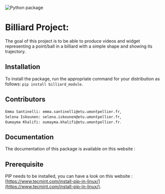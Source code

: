![Python package](https://github.com/emmas2210/Billiard/workflows/Python%20package/badge.svg)
 # __Billiard Project__:

The goal of this project is to be able to produce videos and widget representing a point/ball in a billiard with a simple shape and showing its trajectory.

## Installation

To install the package, run the appropriate command for your distribution as follows:
`pip install billiard_module`.


## Contributors
 
`Emma Santinelli: emma.santinelli@etu.umontpellier.fr`,                                                                         
`Selena Iskounen: selena.iskounen@etu.umontpellier.fr`,                                                                         
`Oumayma Khalifi: oumayma.khalifi@etu.umontpellier.fr`.                                                                         

## Documentation
The documentation of this package is available on this website : 

## Prerequisite
PIP needs to be installed, you can have a look on this website :
[https://www.tecmint.com/install-pip-in-linux/](https://www.tecmint.com/install-pip-in-linux/).









